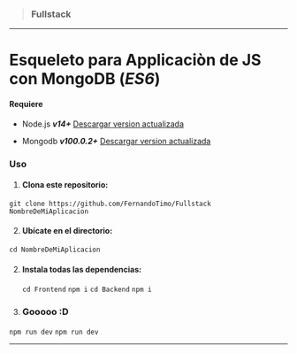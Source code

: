 > ### Fullstack

---

# Esqueleto para Applicaciòn de JS con MongoDB (_ES6_)

#### Requiere

- Node.js **_v14+_** [Descargar version actualizada](https://nodejs.org/es/ 'Descargar Node.js')

* Mongodb **_v100.0.2+_** [Descargar version actualizada](https://www.mongodb.com/try/download/database-tools 'Descargar MongoDB')

### Uso

1. #### Clona este repositorio:

`git clone https://github.com/FernandoTimo/Fullstack NombreDeMiAplicacion`

2. #### Ubícate en el directorio:

`cd NombreDeMiAplicacion`

2. #### Instala todas las dependencias:
   `cd Frontend`
   `npm i`
   `cd Backend`
   `npm i`
3. ### Gooooo :D

`npm run dev`
`npm run dev`

---

